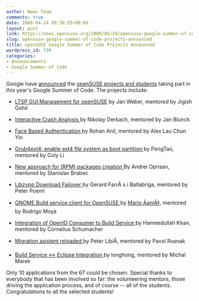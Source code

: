 ```yaml
---
author: News Team
comments: true
date: 2008-04-24 09:30:55+00:00
layout: post
link: https://news.opensuse.org/2008/04/24/opensuse-google-summer-of-code-projects-announced/
slug: opensuse-google-summer-of-code-projects-announced
title: openSUSE Google Summer of Code Projects Announced
wordpress_id: 739
categories:
- Announcements
- Google Summer of Code
---
```


Google have [announced](http://google-opensource.blogspot.com/2008/04/announcing-accepted-student-proposals.html) the [openSUSE projects and students](http://code.google.com/soc/2008/suse/about.html) taking part in this year's Google Summer of Code. The projects include:



	
  * [LTSP GUI Management for openSUSE](http://code.google.com/soc/2008/suse/appinfo.html?csaid=49BC0F4D70D72E9B)
by Jan Weber, mentored by Jigish Gohil



	
  * [Interactive Crash Analysis  ](http://code.google.com/soc/2008/suse/appinfo.html?csaid=A6BD110EA47AEC57)
by Nikolay Derkach, mentored by Jan Blunck



	
  * [Face Based Authentication  ](http://code.google.com/soc/2008/suse/appinfo.html?csaid=2E07AE7CC7E7092A)
by Rohan Anil, mentored by Alex Lau Chun Yin



	
  * [Grub4ext4: enable ext4 file system as boot partition  ](http://code.google.com/soc/2008/suse/appinfo.html?csaid=91DC4C762E7EE6D7)
by PengTao, mentored by Coly Li



	
  * [New approach for (RPM) packages creation  ](http://code.google.com/soc/2008/suse/appinfo.html?csaid=3FC15DB87A0EAC46)
By Andrei Oprisan, mentored by Stanislav Brabec



	
  * [Libzypp Download Failover  ](http://code.google.com/soc/2008/suse/appinfo.html?csaid=6F1844AB23B67E06)
by Gerard FarrÃ s i Ballabriga, mentored by Peter Poeml



	
  * [GNOME Build service client for OpenSUSE  ](http://code.google.com/soc/2008/suse/appinfo.html?csaid=23D9AC2C564C4A2F)
by [Mario ÄaniÄ‡](http://pygi.wordpress.com/), mentored by Rodrigo Moya



	
  * [Integration of OpenID Consumer to Build Service  ](http://code.google.com/soc/2008/suse/appinfo.html?csaid=ECD28D2CD6B99E21)
by Hameedullah Khan, mentored by Cornelius Schumacher



	
  * [Migration asistent reloaded  ](http://code.google.com/soc/2008/suse/appinfo.html?csaid=538E238CFCB2A77E)
by Peter LibiÄ, mentored by Pavol Rusnak



	
  * [Build Service <-> Eclipse Integration  ](http://code.google.com/soc/2008/suse/appinfo.html?csaid=DFC9A170A95499CD)
by longhong, mentored by Michal Marek


Only 10 applications from the 67 could be chosen. Special thanks to everybody that has been involved so far: the volunteering mentors, those driving the application process, and of course -- all of the students. Congratulations to all the selected students!
